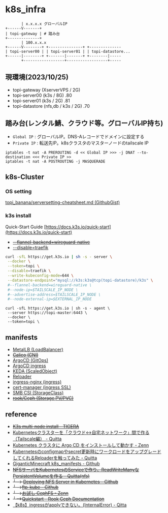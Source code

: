 # k8s_infra
```
       | x.x.x.x グローバルIP
+------V-------+
| topi-gateway | # 踏み台 
+--------------+
       | 100.x.x.x
+------V--------+ +---------------+ +--------------
| topi-server00 | | topi-server01 | | topi-datastore...
+------|--------+ +-------|-------+ +--------|-----
       +------------------+------------------+-----
```
## 現環境(2023/10/25)
- topi-gateway (XserverVPS / 2G)
- topi-server00 (k3s / 8G) .80
- topi-server01 (k3s / 2G) .81
- topi-datastore (nfs,db / k3s / 2G) .70


## 踏み台(レンタル鯖、クラウド等。グローバルIP持ち)
- `Global IP` : グローバルIP。DNS-Aレコードでドメインに設定する
- `Private IP` : 転送先IP。k8sクラスタのマスターノードのtailscale IP
```
iptables -t nat -A PREROUTING -d << Global IP >>> -j DNAT --to-destination <<< Private IP >>
iptables -t nat -A POSTROUTING -j MASQUERADE
```

## k8s-Cluster
### OS setting
[topi_banana/serversetting-cheatsheet.md (GithubGist)](https://gist.github.com/topi-banana/1916956b9c54af544dc576d3fe159e0b)
### k3s install
Quick-Start Guide [https://docs.k3s.io/quick-start](https://docs.k3s.io/quick-start)
- ~~[--flannel-backend=wireguard-native](https://github.com/k3s-io/k3s/issues/6255#issuecomment-1278872178)~~
- [--disable=traefik](https://docs.k3s.io/networking#:~:text=servers%20with%20the-,%2D%2Ddisable%3Dtraefik,-flag.)

```sh
curl -sfL https://get.k3s.io | sh -s - server \
 --docker \
 --token=topi \
 --disable=traefik \
 --write-kubeconfig-mode=644 \
 --datastore-endpoint="mysql://k3s:k3s@tcp(topi-datastore)/k3s" \
 #--flannel-backend=wireguard-native \
 #--node-ip=$TAILSCALE_IP_NODE \
 #--advertise-address=$TAILSCALE_IP_NODE \
 #--node-external-ip=$EXTERNAL_IP_NODE
```
```
curl -sfL https://get.k3s.io | sh -s - agent \
 --server https://topi-master:6443 \
 --docker \
 --token=topi \
```


## manifests
- [MetalLB (LoadBalancer)](https://metallb.universe.tf/installation/#installation-by-manifest)
- ~~[Calico (CNI)](https://github.com/projectcalico/calico/blob/v3.26.3/manifests/calico.yaml)~~
- [ArgoCD (GitOps)](https://argo-cd.readthedocs.io/en/stable/getting_started)
- [ArgoCD ingress](https://raw.githubusercontent.com/topi-banana/k8s_infra/main/manifests/argocd-ingress.yaml)
- [KEDA (ScaledObject)](https://keda.sh/docs/2.11/deploy/#yaml)
- [Reloader](https://github.com/stakater/Reloader#deploying-to-kubernetes)
- [ingress-nginx (ingress)](https://github.com/kubernetes/ingress-nginx/blob/main/docs/deploy)
- [cert-manager (ingress SSL)](https://cert-manager.io/docs/installation/kubectl)
- [SMB CSI (StorageClass)](https://cloud.google.com/kubernetes-engine/docs/how-to/access-smb-volume?hl=ja)
- ~~[rook/Ceph (Storage,PV/PVC)](https://github.com/rook/rook)~~

## reference
- ~~[K3s multi-node install - TIGERA](https://docs.tigera.io/calico/latest/getting-started/kubernetes/k3s/multi-node-install)~~
- [Kubernetesクラスターを「クラウド↔自宅ネットワーク」間で作る（Tailscale編） - Quitta](https://qiita.com/showchan33/items/7500bcb73b10be437e49)
- [Kubernetes クラスタに Argo CD をインストールして動かす - Zenn](https://zenn.dev/kou_pg_0131/articles/argocd-getting-started)
- [Kubernetesのconfigmapやsecret更新時にワークロードをアップグレードしてくれるReloaderを触ってみた - Quitta](https://qiita.com/asmg07/items/b8e699bc30e5c16b2022)
- [GiganticMinecraft k8s_manifests - Github](https://github.com/GiganticMinecraft/seichi_infra/tree/main/seichi-onp-k8s/manifests/seichi-kubernetes/app-templates/minecraft-gateway-bungeecord)
- ~~[NFSサーバをKubernetesのServiceで作り、ReadWriteManyなPersistentVolumeを作る - Quitta(nfs)](https://qiita.com/showchan33/items/fa3dadc546d4ae5e8c09)~~
- ~~└--> [Deploying NFS Server in Kubernetes - Github](https://github.com/appscode/third-party-tools/tree/master/storage/nfs)~~
- ~~└-->[ftp-kube - Github](https://github.com/latonaio/ftp-kube)~~
- ~~└-->[お試し CephFS - Zenn](https://zenn.dev/t_ume/articles/adedeb6e7bd7ce)~~
- ~~└-->[Quickstart - Rook Ceph Documentation](https://rook.github.io/docs/rook/v1.12/Getting-Started/quickstart/)~~
- [【k8s】ingressがapplyできない。(InternalError) - Qitta](https://qiita.com/magisystem0408/items/48bca4496962fd508556)
